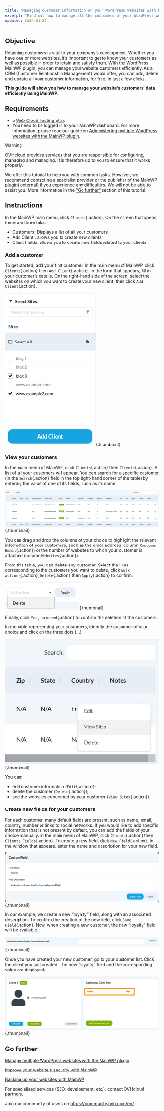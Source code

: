 ```yaml
---
title: "Managing customer information on your WordPress websites with MainWP"
excerpt: "Find out how to manage all the customers of your WordPress websites from the MainWP dashboard"
updated: 2024-01-25
---
```


## Objective

Retaining customers is vital to your company’s development. Whether you have one or more websites, it’s important to get to know your customers as well as possible in order to retain and satisfy them. With the WordPress MainWP plugin, you can manage your website customers efficiently. As a CRM (Customer Relationship Management) would offer, you can add, delete and update all your customer information, for free, in just a few clicks.

**This guide will show you how to manage your website’s customers’ data efficiently using MainWP.**

## Requirements

- a [Web Cloud hosting plan](https://www.ovhcloud.com/en-gb/web-hosting/).
- You need to be logged in to your MainWP dashboard. For more information, please read our guide on [Administering multiple WordPress websites with the MainWP plugin](/pages/web_cloud/web_hosting/mainwp_general).

> [!warning]
>
> OVHcloud provides services that you are responsible for configuring, managing and managing. It is therefore up to you to ensure that it works properly.
> 
> We offer this tutorial to help you with common tasks. However, we recommend contacting a [specialist provider](https://partner.ovhcloud.com/en-gb/directory/) or [the publisher of the MainWP plugin](https://mainwp.com/support/){.external} if you experience any difficulties. We will not be able to assist you. More information in the ["Go further"](#go-further) section of this tutorial.
>

## Instructions

In the MainWP main menu, click `Clients`{.action}. On the screen that opens, there are three tabs:

- Customers: Displays a list of all your customers
- Add Client : allows you to create new clients
- Client Fields: allows you to create new fields related to your clients

### Add a customer

To get started, add your first customer. In the main menu of MainWP, click `Clients`{.action} then `Add Client`{.action}. In the form that appears, fill in your customer’s details. On the right-hand side of the screen, select the websites on which you want to create your new client, then click `Add Client`{.action}.

![mainWPClientMngt](images/add_client.png){.thumbnail}

### View your customers

In the main menu of MainWP, click `Clients`{.action} then `Clients`{.action}. A list of all your customers will appear. You can search for a specific customer (in the `Search`{.action} field in the top right-hand corner of the table) by entering the value of one of its fields, such as its name.

![mainWPClientMngt](images/search_client.png){.thumbnail}

You can drag and drop the columns of your choice to highlight the relevant information of your customers, such as the email address (column `Customer Email`{.action}) or the number of websites to which your customer is attached (column `Websites`{.action}).

From this table, you can delete any customer. Select the lines corresponding to the customers you want to delete, click `Bulk actions`{.action}, `Delete`{.action} then `Apply`{.action} to confirm.

![mainWPClientMngt](images/delete_client.png){.thumbnail}

Finally, click `Yes, proceed`{.action} to confirm the deletion of the customers.

In the table representing your customers, identify the customer of your choice and click on the three dots (...).

![mainWPClientMngt](images/more_client.png){.thumbnail}

You can:

- edit customer information (`Edit`{.action});
- delete the customer (`Delete`{.action});
- see the websites concerned by your customer (`View Sites`{.action}).

### Create new fields for your customers

For each customer, many default fields are present, such as name, email, country, number or links to social networks. If you would like to add specific information that is not present by default, you can add the fields of your choice manually.
In the main menu of MainWP, click `Clients`{.action} then `Clients Fields`{.action}. To create a new field, click `New Field`{.action}. In the window that appears, enter the name and description for your new field.

![mainWPClientMngt](images/new_field_client.png){.thumbnail}

In our example, we create a new “loyalty” field, along with an associated description. To confirm the creation of the new field, click `Save Field`{.action}. Now, when creating a new customer, the new “loyalty” field will be available.

![mainWPClientMngt](images/new_field_add_client.png){.thumbnail}

Once you have created your new customer, go to your customer list. Click the client you just created. The new “loyalty” field and the corresponding value are displayed.

![mainWPClientMngt](images/details_client.png){.thumbnail}

## Go further <a name="go-further"></a>

[Manage multiple WordPress websites with the MainWP plugin](/pages/web_cloud/web_hosting/mainwp_general)

[Improve your website's security with MainWP](/pages/web_cloud/web_hosting/mainwp-security)

[Backing up your websites with MainWP](/pages/web_cloud/web_hosting/mainwp-backup)
 
For specialised services (SEO, development, etc.), contact [OVHcloud partners](https://partner.ovhcloud.com/en-gb/directory/).
 
Join our community of users on <https://community.ovh.com/en/>.